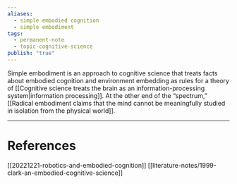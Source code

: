 ```yaml
---
aliases:
  - simple embodied cognition
  - simple embodiment
tags:
  - permanent-note
  - topic-cognitive-science
publish: "true"
---
```

Simple embodiment is an approach to cognitive science that treats facts about embodied cognition and environment embedding as rules for a theory of [[Cognitive science treats the brain as an information-processing system|information processing]]. At the other end of the “spectrum,” [[Radical embodiment claims that the mind cannot be meaningfully studied in isolation from the physical world]].

---
# References

[[20221221-robotics-and-embodied-cognition]]
[[literature-notes/1999-clark-an-embodied-cognitive-science]]